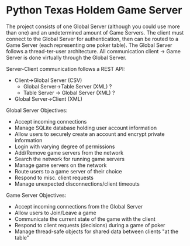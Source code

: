 # Python Texas Holdem Game Server

The project consists of one Global Server (although you could use more than one) and an undetermined amount of Game Servers.
The client must connect to the Global Server for authentication, then can be routed to a Game Server (each representing one poker table).
The Global Server follows a thread-ter-user architecture. All communication client -> Game Server is done virtually through the Global Server.

Server-Client communication follows a REST API:
+ Client->Global Server (CSV)
  + Global Server->Table Server (XML) ?
  + Table Server -> Global Server (XML) ?
+ Global Server->Client (XML)

Global Server Objectives:
+ Accept incoming connections
+ Manage SQLite database holding user account information
+ Allow users to securely create an account and encrypt private information
+ Login with varying degree of permissions
+ Add/Remove game servers from the network
+ Search the network for running game servers
+ Manage game servers on the network
+ Route users to a game server of their choice
+ Respond to misc. client requests
+ Manage unexpected disconnections/client timeouts

Game Server Objectives:
+ Accept incoming connections from the Global Server
+ Allow users to Join/Leave a game
+ Communicate the current state of the game with the client
+ Respond to client requests (decisions) during a game of poker
+ Manage thread-safe objects for shared data between clients "at the table"
